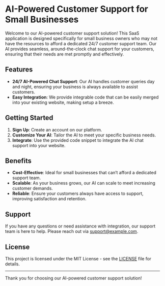 # AI-Powered Customer Support for Small Businesses

Welcome to our AI-powered customer support solution! This SaaS application is designed specifically for small business owners who may not have the resources to afford a dedicated 24/7 customer support team. Our AI provides seamless, around-the-clock chat support for your customers, ensuring that their needs are met promptly and effectively.

## Features

- **24/7 AI-Powered Chat Support**: Our AI handles customer queries day and night, ensuring your business is always available to assist customers.
- **Easy Integration**: We provide integrable code that can be easily merged into your existing website, making setup a breeze.

## Getting Started

1. **Sign Up**: Create an account on our platform.
2. **Customize Your AI**: Tailor the AI to meet your specific business needs.
3. **Integrate**: Use the provided code snippet to integrate the AI chat support into your website.

## Benefits

- **Cost-Effective**: Ideal for small businesses that can’t afford a dedicated support team.
- **Scalable**: As your business grows, our AI can scale to meet increasing customer demands.
- **Reliable**: Ensure your customers always have access to support, improving satisfaction and retention.

## Support

If you have any questions or need assistance with integration, our support team is here to help. Please reach out via [support@example.com](mailto:support@example.com).

## License

This project is licensed under the MIT License - see the [LICENSE](LICENSE) file for details.

---

Thank you for choosing our AI-powered customer support solution!
